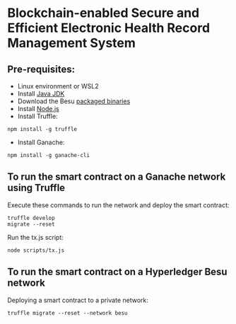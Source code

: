 # Blockchain-enabled Secure and Efficient Electronic Health Record Management System

## Pre-requisites:
- Linux environment or WSL2
- Install [Java JDK](https://www.oracle.com/java/technologies/javase-downloads.html)
- Download the Besu [packaged binaries](https://github.com/hyperledger/besu/releases)
- Install [Node.js](https://nodejs.org/en/download/)
- Install Truffle:
```
npm install -g truffle
```
- Install Ganache:
```
npm install -g ganache-cli
```

## To run the smart contract on a Ganache network using Truffle
Execute these commands to run the network and deploy the smart contract:
```
truffle develop
migrate --reset
```

Run the tx.js script:
```
node scripts/tx.js
```

## To run the smart contract on a Hyperledger Besu network
Deploying a smart contract to a private network:
```
truffle migrate --reset --network besu
```
